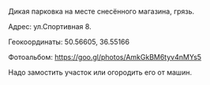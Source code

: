 

Дикая парковка на месте снесённого магазина, грязь.

Адрес: ул.Спортивная 8.

Геокоординаты: 50.56605, 36.55166

Фотоальбом: https://goo.gl/photos/AmkGkBM6tyv4nMYs5

Надо замостить участок или огородить его от машин.
